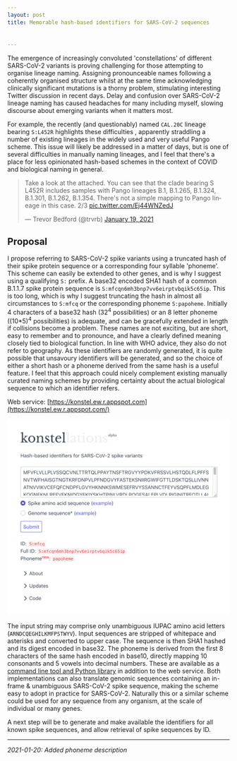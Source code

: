 ```yaml
---
layout: post
title: Memorable hash-based identifiers for SARS-CoV-2 sequences


---
```


The emergence of increasingly convoluted 'constellations' of different SARS-CoV-2 variants is proving challenging for those attempting to organise lineage naming. Assigning pronounceable names following a coherently organised structure whilst at the same time acknowledging clinically significant mutations is a thorny problem, stimulating interesting Twitter discussion in recent days. Delay and confusion over SARS-CoV-2 lineage naming has caused headaches for many including myself, slowing discourse about emerging variants when it matters most.

For example, the recently (and questionably) named `CAL.20C` lineage bearing `S:L452R` highlights these difficulties , apparently straddling a number of existing lineages in the widely used and very useful Pango scheme. This issue will likely be addressed in a matter of days, but is one of several difficulties in manually naming lineages, and I feel that there's a place for less opinionated hash-based schemes in the context of COVID and biological naming in general.

<blockquote class="twitter-tweet"><p lang="en" dir="ltr">Take a look at the attached. You can see that the clade bearing S L452R includes samples with Pango lineages B.1, B.1.265, B.1.324, B.1.301, B.1.262, B.1.354. There&#39;s not a simple mapping to Pango lineage in this case. 2/3 <a href="https://t.co/Ej44WNZedJ">pic.twitter.com/Ej44WNZedJ</a></p>&mdash; Trevor Bedford (@trvrb) <a href="https://twitter.com/trvrb/status/1351671800300662785?ref_src=twsrc%5Etfw">January 19, 2021</a></blockquote> <script async src="https://platform.twitter.com/widgets.js" charset="utf-8"></script> 



## Proposal

I propose referring to SARS-CoV-2 spike variants using a truncated hash of their spike protein sequence or a corresponding four syllable 'phoneme'. This scheme can easily be extended to other genes, and is why I suggest using a qualifying `S:` prefix. A base32 encoded SHA1 hash of a common B.1.1.7 spike protein sequence is `S:mfcqn6mh3bnp7vv6eirptvbqik5c65ip`. This is too long, which is why I suggest truncating the hash in almost all circumstances to `S:mfcq` or the corresponding phoneme `S:papoheme`. Initially 4 characters of a base32 hash (32<sup>4</sup> possibilities) or an 8 letter phoneme ((10*5)<sup>4</sup> possibilities) is adequate, and can be gracefully extended in length if collisions become a problem. These names are not exciting, but are short, easy to remember and to pronounce, and have a clearly defined meaning closely tied to biological function. In line with WHO advice, they also do not refer to geography. As these identifiers are randomly generated, it is quite possible that unsavoury identifiers will be generated, and so the choice of either a short hash or a phoneme derived from the same hash is a useful feature. I feel that this approach could nicely complement existing manually curated naming schemes by providing certainty about the actual biological sequence to which an identifier refers. 

Web service: [https://konstel.ew.r.appspot.com](https://konstel.ew.r.appspot.com/)

<a href="https://konstel.ew.r.appspot.com"><img src="/assets/2021-01-19/konstel-server.png" alt="Konstel web service" /></a>

The input string may comprise only unambiguous IUPAC amino acid letters (`ARNDCQEGHILKMFPSTWYV`). Input sequences are stripped of whitepace and asterisks and converted to upper case. The sequence is then SHA1 hashed and its digest encoded in base32. The phoneme is derived from the first 8 characters of the same hash encoded in base10, directly mapping 10 consonants and 5 vowels into decimal numbers. These are available as a [command line tool and Python library](https://github.com/bede/konstel) in addition to the web service. Both implementations can also translate genomic sequences containing an in-frame & unambiguous SARS-CoV-2 spike sequence, making the scheme easy to adopt in practice for SARS-CoV-2. Naturally this or a similar scheme could be used for any sequence from any organism, at the scale of individual or many genes. 

A next step will be to generate and make available the identifiers for all known spike sequences, and allow retrieval of spike sequences by ID.

---

*2021-01-20: Added phoneme description*

